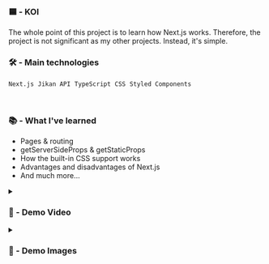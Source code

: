 ###  🟦 - KOI
The whole point of this project is to learn how Next.js works. Therefore, the project is not significant as my other projects. Instead, it's simple.

### 🛠️ - Main technologies 
`Next.js` &nbsp;`Jikan API` &nbsp;`TypeScript` &nbsp;`CSS`  &nbsp;`Styled Components` 

<br>

### 📚 - What I've learned 

- Pages & routing 
- getServerSideProps & getStaticProps
- How the built-in CSS support works  
- Advantages and disadvantages of Next.js
- And much more...
 

<details>
<summary><h3> 🎥 - Demo Video </h3></summary>
<video src="https://user-images.githubusercontent.com/71933266/202891641-34f7d7a7-84f5-4335-9cd8-13444173a5a9.mp4" controls="controls" style="max-width: 730px;">
</video>
</details>
 

<details>
<summary><h3> 📸 - Demo Images </h3></summary>


![Screenshot from 2022-11-20 08-17-41](https://user-images.githubusercontent.com/71933266/202891101-6e663490-9045-4b78-92d1-156fc554ca41.png)

#
 ![Screenshot from 2022-11-20 08-18-04](https://user-images.githubusercontent.com/71933266/202891104-f9eb967e-e180-49ab-9a22-61c0514dd583.png)

 
#

 ![Screenshot from 2022-11-20 08-18-14](https://user-images.githubusercontent.com/71933266/202891106-ec458844-8b33-4ef4-9e7a-5581c646280e.png)

 
#
 ![IMG_5694](https://user-images.githubusercontent.com/71933266/202891111-cfa448fc-343f-4f0e-bc47-bcb03dc98229.jpg)


#
![Screenshot from 2022-11-20 08-18-48](https://user-images.githubusercontent.com/71933266/202891108-2b7d1eba-a69c-424e-9418-414ecf87ab64.png)

 
 
 
 
 
</details>
